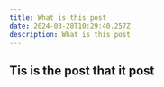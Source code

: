 ```yaml
---
title: What is this post
date: 2024-03-28T10:29:40.257Z
description: What is this post
---
```

## Tis is the post that it post